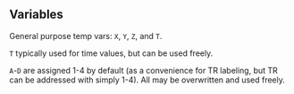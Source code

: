 ## Variables

General purpose temp vars: `X`, `Y`, `Z`, and `T`.

`T` typically used for time values, but can be used freely.

`A`-`D` are assigned 1-4 by default (as a convenience for TR labeling, but TR can be addressed with simply 1-4). All may be overwritten and used freely.

